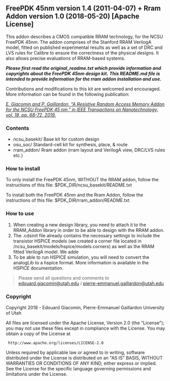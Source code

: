 ## FreePDK 45nm version 1.4 (2011-04-07) + Rram Addon version 1.0 (2018-05-20)  [Apache License]

This addon describes a CMOS compatible RRAM technology, for the NCSU FreePDK 45nm. The addon comprises of the Stanford RRAM VerilogA model, fitted on published experimental results as well as a set of DRC and LVS rules for Calibre to ensure the correctness of the physical designs. It also allows precise evaluations of RRAM-based systems.


*****Please first read the original_readme.txt which provide information and copyrights about the FreePDK 45nm design kit.*****
*****This README.md file is intended to provide information for the rram addon installation and use.*****

Contributions and modifications to this kit are welcomed and encouraged.
More information can be found in the following publication: 

[*E. Giacomin and P. Gaillardon, "A Resistive Random Access Memory Addon for the NCSU FreePDK 45 nm," in IEEE Transactions on Nanotechnology, vol. 18, pp. 68-72, 2019.*](https://ieeexplore.ieee.org/document/8540319)


### Contents
* ncsu_basekit/     Base kit for custom design
* osu_soc/          Standard-cell kit for synthesis, place, & route
* rram_addon/       Rram addon (rram layout and VerilogA view, DRC/LVS rules etc.)


### How to install
To only install the FreePDK 45nm, WITHOUT the RRAM addon, follow the instructions of this file:
$PDK_DIR/ncsu_basekit/README.txt

To install both the FreePDK 45nm and the Rram Addon, follow the instructions of this file:
$PDK_DIR/rram_addon/README.txt


### How to use
1) When creating a new design library, you need to attach it to the RRAM_Addon library in order to be able to design with the RRAM addon.
2) The .cdsinit file already contains the necessary settings to include the transistor HSPICE models (we created a corner file located in /ncsu_basekit/models/hspice/models.corners) as well as the RRAM fitted VerilogA model. We adde
3) To be able to run HSPICE simulation, you will need to convert the analogLib to a hspice format. More information is available in the HSPICE documentation.


> Please send all questions and comments to edouard.giacomin@utah.edu / pierre-emmanuel.gaillardon@utah.edu


### Copyright
Copyright 2018 - Edouard Giacomin, Pierre-Emmanuel Gaillardon
                 University of Utah

All files are licensed under the Apache License, Version 2.0 (the "License");
you may not use these files except in compliance with the License.
You may obtain a copy of the License at

     http://www.apache.org/licenses/LICENSE-2.0

Unless required by applicable law or agreed to in writing, software
distributed under the License is distributed on an "AS IS" BASIS,
WITHOUT WARRANTIES OR CONDITIONS OF ANY KIND, either express or implied.
See the License for the specific language governing permissions and
limitations under the License.


